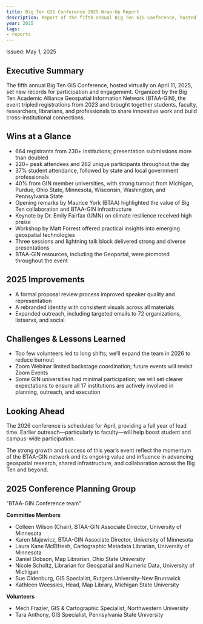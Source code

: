 ```yaml
---
title: Big Ten GIS Conference 2025 Wrap-Up Report
description: Report of the fifth annual Big Ten GIS Conference, hosted virtually on April 11, 2025.
year: 2025
tags:
- reports
---
```


Issued: May 1, 2025

## Executive Summary

The fifth annual Big Ten GIS Conference, hosted virtually on April 11, 2025, set new records for participation and engagement. Organized by the Big Ten Academic Alliance Geospatial Information Network (BTAA-GIN), the event tripled registrations from 2023 and brought together students, faculty, researchers, librarians, and professionals to share innovative work and build cross-institutional connections.

## Wins at a Glance
    
* 664 registrants from 230+ institutions; presentation submissions more than doubled
* 220+ peak attendees and 262 unique participants throughout the day
* 37% student attendance, followed by state and local government professionals
* 40% from GIN member universities, with strong turnout from Michigan, Purdue, Ohio State, Minnesota, Wisconsin, Washington, and Pennsylvania State
* Opening remarks by Maurice York (BTAA) highlighted the value of Big Ten collaboration and BTAA-GIN infrastructure
* Keynote by Dr. Emily Fairfax (UMN) on climate resilience received high praise
* Workshop by Matt Forrest offered practical insights into emerging geospatial technologies
* Three sessions and lightning talk block delivered strong and diverse presentations
* BTAA-GIN resources, including the Geoportal, were promoted throughout the event

## 2025 Improvements

* A formal proposal review process improved speaker quality and representation
* A rebranded identity with consistent visuals across all materials
* Expanded outreach, including targeted emails to 72 organizations, listservs, and social

## Challenges & Lessons Learned

* Too few volunteers led to long shifts; we’ll expand the team in 2026 to reduce burnout
* Zoom Webinar limited backstage coordination; future events will revisit Zoom Events 
* Some GIN universities had minimal participation; we will set clearer expectations to ensure all 17 institutions are actively involved in planning, outreach, and execution

## Looking Ahead

The 2026 conference is scheduled for April, providing a full year of lead time. Earlier outreach—particularly to faculty—will help boost student and campus-wide participation.

The strong growth and success of this year’s event reflect the momentum of the BTAA-GIN network and its ongoing value and influence in advancing geospatial research, shared infrastructure, and collaboration across the Big Ten and beyond.

## 2025 Conference Planning Group

"BTAA-GIN Conference team"

**Committee Members**

* Colleen Wilson (Chair), BTAA-GIN Associate Director, University of Minnesota
* Karen Majewicz, BTAA-GIN Associate Director, University of Minnesota
* Laura Kane McElfresh, Cartographic Metadata Librarian, University of Minnesota
* Daniel Dobson, Map Librarian, Ohio State University
* Nicole Scholtz, Librarian for Geospatial and Numeric Data, University of Michigan
* Sue Oldenburg, GIS Specialist, Rutgers University-New Brunswick
* Kathleen Weessies, Head, Map Library, Michigan State University

**Volunteers**

* Mech Frazier, GIS & Cartographic Specialist, Northwestern University
* Tara Anthony, GIS Specialist, Pennsylvania State University
